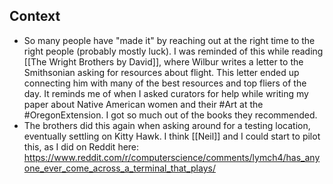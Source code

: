 ## Context
- So many people have "made it" by reaching out at the right time to the right people (probably mostly luck). I was reminded of this while reading [[The Wright Brothers by David]], where Wilbur writes a letter to the Smithsonian asking for resources about flight. This letter ended up connecting him with many of the best resources and top fliers of the day. It reminds me of when I asked curators for help while writing my paper about Native American women and their #Art at the #OregonExtension. I got so much out of the books they recommended. 
- The brothers did this again when asking around for a testing location, eventually settling on Kitty Hawk. I think [[Neil]] and I could start to pilot this, as I did on Reddit here: https://www.reddit.com/r/computerscience/comments/lymch4/has_anyone_ever_come_across_a_terminal_that_plays/